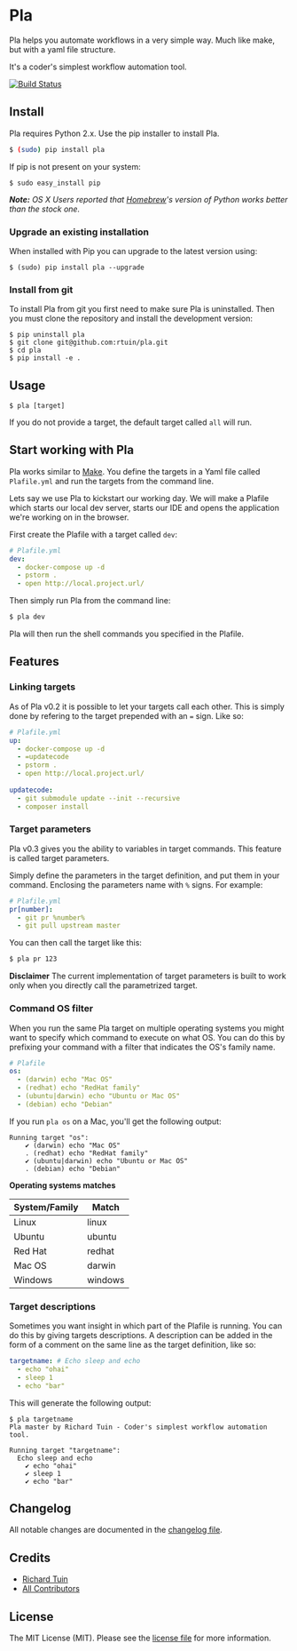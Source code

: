 # Pla

Pla helps you automate workflows in a very simple way. Much like make, but with a yaml file structure.

It's a coder's simplest workflow automation tool.

[![Build Status](https://travis-ci.org/rtuin/pla.svg?branch=master)](https://travis-ci.org/rtuin/pla)

## Install

Pla requires Python 2.x. 
Use the pip installer to install Pla.

``` bash
$ (sudo) pip install pla
```

If pip is not present on your system:
```
$ sudo easy_install pip
```

_**Note:** OS X Users reported that [Homebrew](http://brew.sh/)'s version of Python works better than the stock one._

### Upgrade an existing installation

When installed with Pip you can upgrade to the latest version using:
```shell
$ (sudo) pip install pla --upgrade
```

### Install from git
To install Pla from git you first need to make sure Pla is uninstalled. Then you must clone the repository and install 
the development version:

```shell
$ pip uninstall pla
$ git clone git@github.com:rtuin/pla.git
$ cd pla
$ pip install -e .
```

## Usage

```shell
$ pla [target]
```

If you do not provide a target, the default target called `all` will run.

## Start working with Pla

Pla works similar to [Make](https://www.gnu.org/software/make/). You define the targets in a Yaml file called `Plafile.yml`
and run the targets from the command line.

Lets say we use Pla to kickstart our working day. We will make a Plafile which starts our local dev server, starts our IDE
 and opens the application we're working on in the browser.
 
First create the Plafile with a target called `dev`:

```yaml
# Plafile.yml
dev:
  - docker-compose up -d
  - pstorm .
  - open http://local.project.url/
```

Then simply run Pla from the command line:
```bash
$ pla dev
```

Pla will then run the shell commands you specified in the Plafile.

## Features

### Linking targets

As of Pla v0.2 it is possible to let your targets call each other. This is simply done by refering to the target 
prepended with an `=` sign. Like so:

```yaml
# Plafile.yml
up:
  - docker-compose up -d
  - =updatecode
  - pstorm .
  - open http://local.project.url/
  
updatecode:
  - git submodule update --init --recursive
  - composer install
```

### Target parameters

Pla v0.3 gives you the ability to variables in target commands. This feature is called target parameters.
 
Simply define the parameters in the target definition, and put them in your command. Enclosing the parameters name with 
`%` signs. For example:

```yaml
# Plafile.yml
pr[number]:
  - git pr %number%
  - git pull upstream master
```

You can then call the target like this:

```bash
$ pla pr 123
```

  **Disclaimer** The current implementation of target parameters is built to work only when you directly call the
  parametrized target.
  
### Command OS filter

When you run the same Pla target on multiple operating systems you might want to specify which command to execute on what OS.
You can do this by prefixing your command with a filter that indicates the OS's family name.
 
```yaml
# Plafile
os:
  - (darwin) echo "Mac OS"
  - (redhat) echo "RedHat family"
  - (ubuntu|darwin) echo "Ubuntu or Mac OS"
  - (debian) echo "Debian"
```

If you run `pla os` on a Mac, you'll get the following output:
```
Running target "os":
    ✔ (darwin) echo "Mac OS"
    . (redhat) echo "RedHat family"
    ✔ (ubuntu|darwin) echo "Ubuntu or Mac OS"
    . (debian) echo "Debian"
```

**Operating systems matches**

| System/Family | Match   |
|---------------|---------|
| Linux         | linux   |
| Ubuntu        | ubuntu  |
| Red Hat       | redhat  |
| Mac OS        | darwin  |
| Windows       | windows |

### Target descriptions

Sometimes you want insight in which part of the Plafile is running. You can do this by giving targets descriptions.
A description can be added in the form of a comment on the same line as the target definition, like so:

```yaml
targetname: # Echo sleep and echo
  - echo "ohai"
  - sleep 1
  - echo "bar"
```

This will generate the following output:

```
$ pla targetname
Pla master by Richard Tuin - Coder's simplest workflow automation tool.

Running target "targetname":
  Echo sleep and echo
    ✔ echo "ohai"
    ✔ sleep 1
    ✔ echo "bar"
```

## Changelog

All notable changes are documented in the [changelog file](CHANGELOG.md).

## Credits

- [Richard Tuin](https://github.com/rtuin)
- [All Contributors](../../contributors)

## License

The MIT License (MIT). Please see the [license file](LICENSE) for more information.

